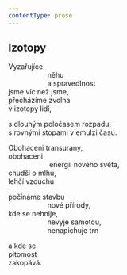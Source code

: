 ```yaml
---
contentType: prose
---
```


## Izotopy

Vyzařujíce  
                    něhu  
                    a spravedlnost  
jsme víc než jsme,  
přecházíme zvolna  
v izotopy lidí,

s dlouhým poločasem rozpadu,  
s rovnými stopami v emulzi času.

Obohaceni transurany,  
obohaceni  
                     energií nového světa,  
chudší o mlhu,  
lehčí vzduchu

počínáme stavbu  
                    nové přírody,  
kde se nehnije,  
                    nevyje samotou,  
                    nenapichuje trn

a kde se  
pitomost  
zakopává.

